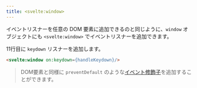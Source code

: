```yaml
---
title: <svelte:window>
---
```


イベントリスナーを任意の DOM 要素に追加できるのと同じように、`window` オブジェクトにも `<svelte:window>` でイベントリスナーを追加できます。

11行目に `keydown` リスナーを追加します。

```html
<svelte:window on:keydown={handleKeydown}/>
```

> DOM要素と同様に `preventDefault` のような[イベント修飾子](/tutorial/event-modifiers)を追加することができます。
